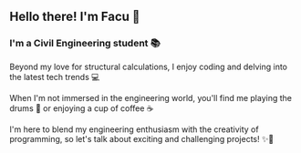 
## Hello there! I'm Facu 👋
### I'm a Civil Engineering student 📚
Beyond my love for structural calculations, I enjoy coding and delving into the latest tech trends 💻

When I'm not immersed in the engineering world, you'll find me playing the drums 🥁 or enjoying a cup of coffee ☕

I'm here to blend my engineering enthusiasm with the creativity of programming, so let's talk about exciting and challenging projects! ✨🚀

<!--
**bitarwan/bitarwan** is a ✨ _special_ ✨ repository because its `README.md` (this file) appears on your GitHub profile.

Here are some ideas to get you started:

- 🔭 I’m currently working on ...
- 🌱 I’m currently learning ...
- 👯 I’m looking to collaborate on ...
- 🤔 I’m looking for help with ...
- 💬 Ask me about ...
- 📫 How to reach me: ...
- 😄 Pronouns: ...
- ⚡ Fun fact: ...
-->
